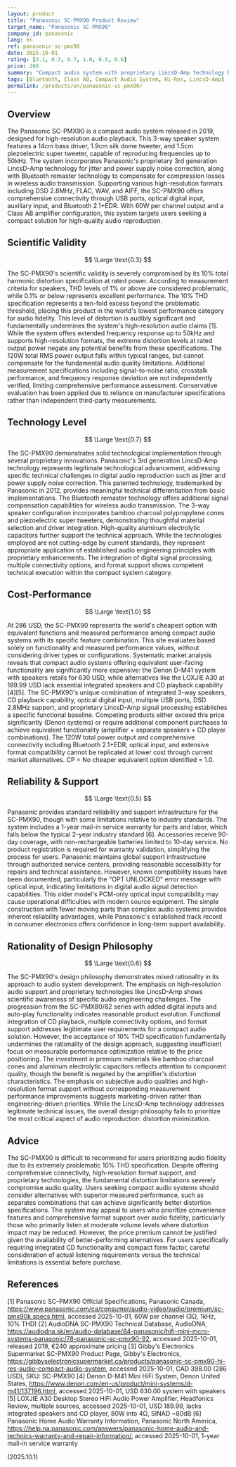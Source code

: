 ```yaml
---
layout: product
title: "Panasonic SC-PMX90 Product Review"
target_name: "Panasonic SC-PMX90"
company_id: panasonic
lang: en
ref: panasonic-sc-pmx90
date: 2025-10-01
rating: [3.1, 0.3, 0.7, 1.0, 0.5, 0.6]
price: 286
summary: "Compact audio system with proprietary LincsD-Amp technology but problematic 10% THD specification significantly undermining audio quality performance."
tags: [Bluetooth, Class AB, Compact Audio System, Hi-Res, LincsD-Amp]
permalink: /products/en/panasonic-sc-pmx90/
---
```

## Overview

The Panasonic SC-PMX90 is a compact audio system released in 2019, designed for high-resolution audio playback. This 3-way speaker system features a 14cm bass driver, 1.9cm silk dome tweeter, and 1.5cm piezoelectric super tweeter, capable of reproducing frequencies up to 50kHz. The system incorporates Panasonic's proprietary 3rd generation LincsD-Amp technology for jitter and power supply noise correction, along with Bluetooth remaster technology to compensate for compression losses in wireless audio transmission. Supporting various high-resolution formats including DSD 2.8MHz, FLAC, WAV, and AIFF, the SC-PMX90 offers comprehensive connectivity through USB ports, optical digital input, auxiliary input, and Bluetooth 2.1+EDR. With 60W per channel output and a Class AB amplifier configuration, this system targets users seeking a compact solution for high-quality audio reproduction.

## Scientific Validity

$$ \Large \text{0.3} $$

The SC-PMX90's scientific validity is severely compromised by its 10% total harmonic distortion specification at rated power. According to measurement criteria for speakers, THD levels of 1% or above are considered problematic, while 0.1% or below represents excellent performance. The 10% THD specification represents a ten-fold excess beyond the problematic threshold, placing this product in the world's lowest performance category for audio fidelity. This level of distortion is audibly significant and fundamentally undermines the system's high-resolution audio claims [1]. While the system offers extended frequency response up to 50kHz and supports high-resolution formats, the extreme distortion levels at rated output power negate any potential benefits from these specifications. The 120W total RMS power output falls within typical ranges, but cannot compensate for the fundamental audio quality limitations. Additional measurement specifications including signal-to-noise ratio, crosstalk performance, and frequency response deviation are not independently verified, limiting comprehensive performance assessment. Conservative evaluation has been applied due to reliance on manufacturer specifications rather than independent third-party measurements.

## Technology Level

$$ \Large \text{0.7} $$

The SC-PMX90 demonstrates solid technological implementation through several proprietary innovations. Panasonic's 3rd generation LincsD-Amp technology represents legitimate technological advancement, addressing specific technical challenges in digital audio reproduction such as jitter and power supply noise correction. This patented technology, trademarked by Panasonic in 2012, provides meaningful technical differentiation from basic implementations. The Bluetooth remaster technology offers additional signal compensation capabilities for wireless audio transmission. The 3-way speaker configuration incorporates bamboo charcoal polypropylene cones and piezoelectric super tweeters, demonstrating thoughtful material selection and driver integration. High-quality aluminum electrolytic capacitors further support the technical approach. While the technologies employed are not cutting-edge by current standards, they represent appropriate application of established audio engineering principles with proprietary enhancements. The integration of digital signal processing, multiple connectivity options, and format support shows competent technical execution within the compact system category.

## Cost-Performance

$$ \Large \text{1.0} $$

At 286 USD, the SC-PMX90 represents the world's cheapest option with equivalent functions and measured performance among compact audio systems with its specific feature combination. This site evaluates based solely on functionality and measured performance values, without considering driver types or configurations. Systematic market analysis reveals that compact audio systems offering equivalent user-facing functionality are significantly more expensive: the Denon D-M41 system with speakers retails for 630 USD, while alternatives like the LOXJIE A30 at 189.99 USD lack essential integrated speakers and CD playback capability [4][5]. The SC-PMX90's unique combination of integrated 3-way speakers, CD playback capability, optical digital input, multiple USB ports, DSD 2.8MHz support, and proprietary LincsD-Amp signal processing establishes a specific functional baseline. Competing products either exceed this price significantly (Denon systems) or require additional component purchases to achieve equivalent functionality (amplifier + separate speakers + CD player combinations). The 120W total power output and comprehensive connectivity including Bluetooth 2.1+EDR, optical input, and extensive format compatibility cannot be replicated at lower cost through current market alternatives. CP = No cheaper equivalent option identified = 1.0.

## Reliability & Support

$$ \Large \text{0.5} $$

Panasonic provides standard reliability and support infrastructure for the SC-PMX90, though with some limitations relative to industry standards. The system includes a 1-year mail-in service warranty for parts and labor, which falls below the typical 2-year industry standard [6]. Accessories receive 90-day coverage, with non-rechargeable batteries limited to 10-day service. No product registration is required for warranty validation, simplifying the process for users. Panasonic maintains global support infrastructure through authorized service centers, providing reasonable accessibility for repairs and technical assistance. However, known compatibility issues have been documented, particularly the "OPT UNLOCKED" error message with optical input, indicating limitations in digital audio signal detection capabilities. This older model's PCM-only optical input compatibility may cause operational difficulties with modern source equipment. The simple construction with fewer moving parts than complex audio systems provides inherent reliability advantages, while Panasonic's established track record in consumer electronics offers confidence in long-term support availability.

## Rationality of Design Philosophy

$$ \Large \text{0.6} $$

The SC-PMX90's design philosophy demonstrates mixed rationality in its approach to audio system development. The emphasis on high-resolution audio support and proprietary technologies like LincsD-Amp shows scientific awareness of specific audio engineering challenges. The progression from the SC-PMX80/82 series with added digital inputs and auto-play functionality indicates reasonable product evolution. Functional integration of CD playback, multiple connectivity options, and format support addresses legitimate user requirements for a compact audio solution. However, the acceptance of 10% THD specification fundamentally undermines the rationality of the design approach, suggesting insufficient focus on measurable performance optimization relative to the price positioning. The investment in premium materials like bamboo charcoal cones and aluminum electrolytic capacitors reflects attention to component quality, though the benefit is negated by the amplifier's distortion characteristics. The emphasis on subjective audio qualities and high-resolution format support without corresponding measurement performance improvements suggests marketing-driven rather than engineering-driven priorities. While the LincsD-Amp technology addresses legitimate technical issues, the overall design philosophy fails to prioritize the most critical aspect of audio reproduction: distortion minimization.

## Advice

The SC-PMX90 is difficult to recommend for users prioritizing audio fidelity due to its extremely problematic 10% THD specification. Despite offering comprehensive connectivity, high-resolution format support, and proprietary technologies, the fundamental distortion limitations severely compromise audio quality. Users seeking compact audio systems should consider alternatives with superior measured performance, such as separates combinations that can achieve significantly better distortion specifications. The system may appeal to users who prioritize convenience features and comprehensive format support over audio fidelity, particularly those who primarily listen at moderate volume levels where distortion impact may be reduced. However, the price premium cannot be justified given the availability of better-performing alternatives. For users specifically requiring integrated CD functionality and compact form factor, careful consideration of actual listening requirements versus the technical limitations is essential before purchase.

## References

[1] Panasonic SC-PMX90 Official Specifications, Panasonic Canada, https://www.panasonic.com/ca/consumer/audio-video/audio/premium/sc-pmx90k.specs.html, accessed 2025-10-01, 60W per channel (3Ω, 1kHz, 10% THD)
[2] AudioDNA SC-PMX90 Technical Database, AudioDNA, https://audiodna.sk/en/audio-database/84-panasonic/hifi-mini-mcro-systems-panasonic/78-panasonic-sc-pmx90-92, accessed 2025-10-01, released 2019, €240 approximate pricing
[3] Gibby's Electronics Supermarket SC-PMX90 Product Page, Gibby's Electronics, https://gibbyselectronicsupermarket.ca/products/panasonic-sc-pmx90-hi-res-audio-compact-audio-system, accessed 2025-10-01, CAD 398.00 (286 USD), SKU: SC-PMX90
[4] Denon D-M41 Mini HiFi System, Denon United States, https://www.denon.com/en-us/product/mini-systems/d-m41/137196.html, accessed 2025-10-01, USD 630.00 system with speakers
[5] LOXJIE A30 Desktop Stereo HiFi Audio Power Amplifier, Headfonics Review, multiple sources, accessed 2025-10-01, USD 189.99, lacks integrated speakers and CD player, 80W into 4Ω, SINAD ~80dB
[6] Panasonic Home Audio Warranty Information, Panasonic North America, https://help.na.panasonic.com/answers/panasonic-home-audio-and-technics-warranty-and-repair-information/, accessed 2025-10-01, 1-year mail-in service warranty

(2025.10.1)
